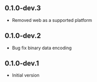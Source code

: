## 0.1.0-dev.3

- Removed web as a supported platform

## 0.1.0-dev.2

- Bug fix binary data encoding 

## 0.1.0-dev.1

- Initial version
